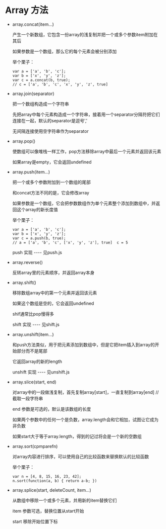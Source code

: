 # Array 方法

- array.concat(item...)  

  产生一个新数组，它包含一份array的浅复制并把一个或多个参数item附加在其后  

  如果参数是一个数组，那么它的每个元素会被分别添加  

  举个栗子：
  ```
  var a = ['a', 'b', 'c'];
  var b = ['x', 'y', 'z'];
  var c = a.concat(b, true);
  // c = ['a', 'b', 'c', 'x', 'y', 'z', true]
  ```

- array.join(separator)  

  把一个数组构造成一个字符串  

  先把array中每个元素构造成一个字符串，接着用一个separator分隔符把它们连接在一起，默认的separator是逗号','  

  无间隔连接使用空字符串作为separator

- array.pop()  

  使数组可以像堆栈一样工作，pop方法移除array中最后一个元素并返回该元素  

  如果array是empty，它会返回undefined

- array.push(item...)  

  把一个或多个参数附加到一个数组的尾部  

  和concat方法不同的是，它会修改array  

  如果参数是一个数组，它会把参数数组作为单个元素整个添加到数组中，并返回这个array的新长度值  

  举个栗子：
  ```
  var a = ['a', 'b', 'c'];
  var b = ['x', 'y', 'z'];
  var c = a.push(b, true);
  // a = ['a', 'b', 'c', ['x', 'y', 'z'], true]  c = 5
  ```
  push 实现 ---- 见push.js

- array.reverse()  

  反转array里的元素顺序，并返回array本身

- array.shift()  

  移除数组array中的第一个元素并返回该元素  

  如果这个数组是空的，它会返回undefined  

  shif通常比pop慢得多  

  shift 实现 ---- 见shift.js

- array.unshift(item...)  

  和push方法类似，用于把元素添加到数组中，但是它把item插入到array的开始部分而不是尾部  

  它返回array的新的length  

  unshift 实现 ---- 见unshift.js

- array.slice(start, end)  

  对array中的一段做浅复制，首先复制array[start]，一直复制到array[end] //截取一段字符串  

  end 参数是可选的，默认是该数组的长度  

  如果两个参数中的任何一个是负数，array.length会和它相加，试图让它成为非负数  

  如果start大于等于array.length，得到的记过将会是一个新的空数组  


- array.sort(cpmparefn)  

  对array内容进行排序，可以使用自己的比较函数来替换默认的比较函数  

  举个栗子：  
  ```
  var n = [4, 8, 15, 16, 23, 42];
  n.sort(function(a, b) { return a-b; })
  ```

- array.splice(start, deleteCount, item...)  

  从数组中移除一个或多个元素，并用新的item替换它们  
  
  item 参数可选，替换位置从start开始  
  
  start 移除开始位置下标  
  